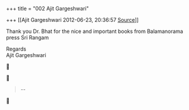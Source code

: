 +++
title = "002 Ajit Gargeshwari"

+++
[[Ajit Gargeshwari	2012-06-23, 20:36:57 [Source](https://groups.google.com/g/samskrita/c/J0vd8aysquI)]]



Thank you Dr. Bhat for the nice and important books from Balamanorama press Sri Rangam  
  
Regards  
Ajit Gargeshwari  
  





> --  



